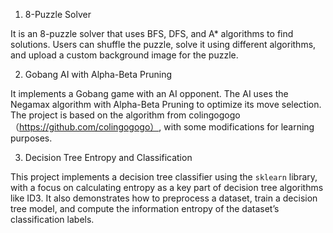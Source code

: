 1. 8-Puzzle Solver
   
It is an 8-puzzle solver that uses BFS, DFS, and A* algorithms to find solutions. Users can shuffle the puzzle, solve it using different algorithms, and upload a custom background image for the puzzle.

2. Gobang AI with Alpha-Beta Pruning

It implements a Gobang game with an AI opponent. The AI uses the Negamax algorithm with Alpha-Beta Pruning to optimize its move selection. The project is based on the algorithm from colingogogo（https://github.com/colingogogo）, with some modifications for learning purposes.

3. Decision Tree Entropy and Classification

This project implements a decision tree classifier using the `sklearn` library, with a focus on calculating entropy as a key part of decision tree algorithms like ID3. It also demonstrates how to preprocess a dataset, train a decision tree model, and compute the information entropy of the dataset’s classification labels.

